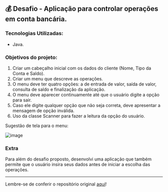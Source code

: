 ## :moneybag: Desafio - Aplicação para controlar operações em conta bancária.

### Tecnologias Utilizadas:

-   Java.

### Objetivos do projeto:
1. Criar um cabeçalho inicial com os dados do cliente (Nome, Tipo da Conta e Saldo).
2. Criar um menu que descreve as operações.
3. O menu deve ter quatro opções: a de entrada de valor, saída de valor, consulta de saldo e finalização da aplicação.
4. O menu deve aparecer continuamente até que o usuário digite a opção para sair.
5. Caso ele digite qualquer opção que não seja correta, deve apresentar a mensagem de opção inválida.
6. Uso da classe Scanner para fazer a leitura da opção do usuário.

Sugestão de tela para o menu: 

<p></p>

![image](https://user-images.githubusercontent.com/66698429/218162389-1b68a232-e91b-44ba-b7b3-317920d69ee1.png)

### Extra

Para além do desafio proposto, desenvolvi uma aplicação que também permite que o usuário insira seus dados antes de iniciar a escolha das operações.


----------

Lembre-se de conferir o repositório original  [aqui](https://github.com/alura-cursos/2858-java-desafio)!
